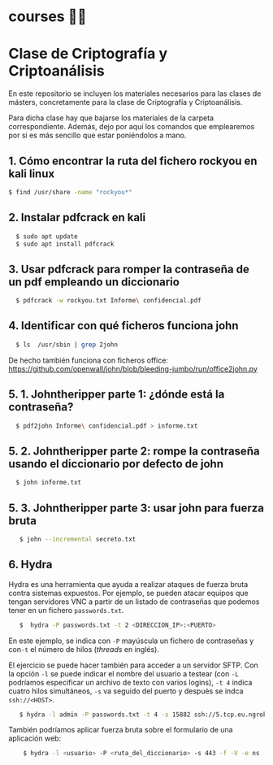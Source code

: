 # courses 🐱‍💻
# Clase de Criptografía y Criptoanálisis

En este repositorio se incluyen los materiales necesarios para las clases de másters, concretamente para la clase de Criptografía y Criptoanálisis.

Para dicha clase hay que bajarse los materiales de la carpeta correspondiente. Además, dejo por aquí los comandos que emplearemos por si es más sencillo que estar poniéndolos a mano.

## 1. Cómo encontrar la ruta del fichero rockyou en kali linux
```bash
$ find /usr/share -name "rockyou*"
```

## 2. Instalar pdfcrack en kali
```bash
  $ sudo apt update
  $ sudo apt install pdfcrack
```

## 3. Usar pdfcrack para romper la contraseña de un pdf empleando un diccionario 
```bash
  $ pdfcrack -w rockyou.txt Informe\ confidencial.pdf
```

## 4. Identificar con qué ficheros funciona john
```bash
  $ ls  /usr/sbin | grep 2john
```

De hecho también funciona con ficheros office: https://github.com/openwall/john/blob/bleeding-jumbo/run/office2john.py

## 5. 1. Johntheripper parte 1: ¿dónde está la contraseña?
```bash
  $ pdf2john Informe\ confidencial.pdf > informe.txt
```

## 5. 2. Johntheripper parte 2: rompe la contraseña usando el diccionario por defecto de john
```bash
  $ john informe.txt
```

## 5. 3. Johntheripper parte 3: usar john para fuerza bruta
```bash
   $ john --incremental secreto.txt
```

## 6. Hydra

Hydra es una herramienta que ayuda a realizar ataques de fuerza bruta contra sistemas expuestos.
Por ejemplo, se pueden atacar equipos que tengan servidores VNC a partir de un listado de contraseñas que podemos tener en un fichero `passwords.txt`.

```bash
   $  hydra -P passwords.txt -t 2 <DIRECCION_IP>:<PUERTO>
```

En este ejemplo, se indica con `-P` mayúscula un fichero de contraseñas y con`-t` el número de hilos (_threads_ en inglés).


El ejercicio se puede hacer también para acceder a un servidor SFTP. Con la opción `-l` se puede indicar el nombre del usuario a testear (con `-L` podríamos especificar un archivo de texto con varios logins), `-t 4` indica cuatro hilos simultáneos, `-s` va seguido del puerto y despuès se indca `ssh://<HOST>`.

```bash
   $ hydra -l admin -P passwords.txt -t 4 -s 15882 ssh://5.tcp.eu.ngrok.io
```

También podríamos aplicar fuerza bruta sobre el formulario de una aplicación web:

```bash
    $ hydra -l <usuario> -P <ruta_del_diccionario> -s 443 -f -V -e ns -t 4 -w 30 https-get-form "<DIRECCION_URL_DE_LOGIN>:<campo_usuario>=^USER^&<campo_password>=^PASS^:F=error"
```
                                                                                                                                                                                                                                                                                                                                                                                                                                                                                                                                                                                                                                                                                                                                                                                                                                                                                           
